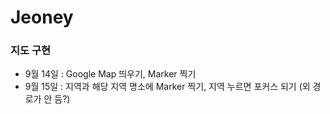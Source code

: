 # Jeoney

### 지도 구현
- 9월 14일 : Google Map 띄우기, Marker 찍기
- 9월 15일 : 지역과 해당 지역 명소에 Marker 찍기, 지역 누르면 포커스 되기 (외 경로가 안 듬?)